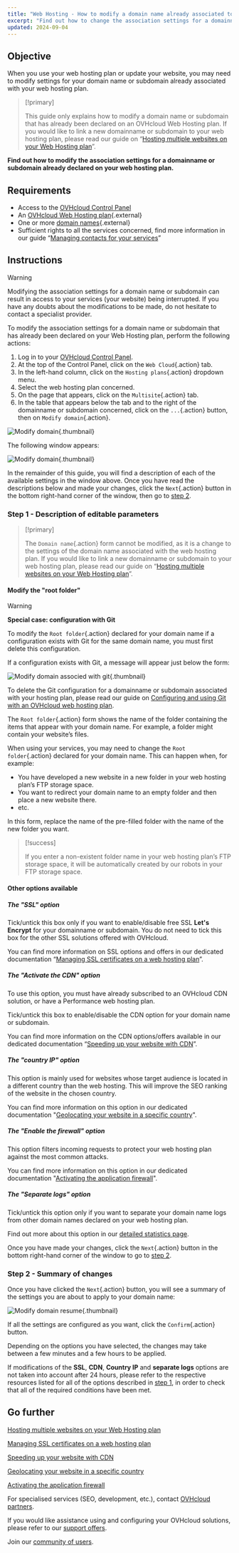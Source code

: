 ```yaml
---
title: "Web Hosting - How to modify a domain name already associated to a hosting plan"
excerpt: "Find out how to change the association settings for a domainname or subdomain already declared on your web hosting plan"
updated: 2024-09-04
---
```


## Objective

When you use your web hosting plan or update your website, you may need to modify settings for your domain name or subdomain already associated with your web hosting plan.

> [!primary]
>
> This guide only explains how to modify a domain name or subdomain that has already been declared on an OVHcloud Web Hosting plan. If you would like to link a new domainname or subdomain to your web hosting plan, please read our guide on “[Hosting multiple websites on your Web Hosting plan](/pages/web_cloud/web_hosting/multisites_configure_multisite)”.
>

**Find out how to modify the association settings for a domainname or subdomain already declared on your web hosting plan.**

## Requirements

- Access to the [OVHcloud Control Panel](/links/manager)
- An [OVHcloud Web Hosting plan](/links/web/hosting){.external}
- One or more [domain names](/links/web/domains){.external}
- Sufficient rights to all the services concerned, find more information in our guide “[Managing contacts for your services](/pages/account_and_service_management/account_information/managing_contacts)”

## Instructions

> [!warning]
>
> Modifying the association settings for a domain name or subdomain can result in access to your services (your website) being interrupted. If you have any doubts about the modifications to be made, do not hesitate to contact a specialist provider.
>

To modify the association settings for a domain name or subdomain that has already been declared on your Web Hosting plan, perform the following actions:

1. Log in to your [OVHcloud Control Panel](/links/manager).
2. At the top of the Control Panel, click on the `Web Cloud`{.action} tab.
3. In the left-hand column, click on the `Hosting plans`{.action} dropdown menu.
4. Select the web hosting plan concerned.
5. On the page that appears, click on the `Multisite`{.action} tab.
6. In the table that appears below the tab and to the right of the domainname or subdomain concerned, click on the `...`{.action} button, then on `Modify domain`{.action}.

![Modify domain](/pages/assets/screens/control_panel/product-selection/web-cloud/web-hosting/multisite/modify-domain-2.png){.thumbnail}

The following window appears:

![Modify domain](/pages/assets/screens/control_panel/product-selection/web-cloud/web-hosting/multisite/modify-a-domain-step-1-all-disabled.png){.thumbnail}

In the remainder of this guide, you will find a description of each of the available settings in the window above. Once you have read the descriptions below and made your changes, click the `Next`{.action} button in the bottom right-hand corner of the window, then go to [step 2](#step2).

### Step 1 - Description of editable parameters <a name="step1"></a>

> [!primary]
>
> The `Domain name`{.action} form cannot be modified, as it is a change to the settings of the domain name associated with the web hosting plan. If you would like to link a new domainname or subdomain to your web hosting plan, please read our guide on “[Hosting multiple websites on your Web Hosting plan](/pages/web_cloud/web_hosting/multisites_configure_multisite)”.
>

#### Modify the "root folder"

> [!warning]
> **Special case: configuration with Git**
>
> To modify the `Root folder`{.action} declared for your domain name if a configuration exists with Git for the same domain name, you must first delete this configuration.
>
> If a configuration exists with Git, a message will appear just below the form:
>
> ![Modify domain associed with git](/pages/assets/screens/control_panel/product-selection/web-cloud/web-hosting/multisite/modify-a-domain-step-1-all-disabled-git-message.png){.thumbnail}
>
> To delete the Git configuration for a domainname or subdomain associated with your hosting plan, please read our guide on [Configuring and using Git with an OVHcloud web hosting plan](/pages/web_cloud/web_hosting/git_integration_webhosting).
>

The `Root folder`{.action} form shows the name of the folder containing the items that appear with your domain name. For example, a folder might contain your website’s files.

When using your services, you may need to change the `Root folder`{.action} declared for your domain name. This can happen when, for example:

- You have developed a new website in a new folder in your web hosting plan’s FTP storage space.
- You want to redirect your domain name to an empty folder and then place a new website there.
- etc.

In this form, replace the name of the pre-filled folder with the name of the new folder you want.

> [!success]
>
> If you enter a non-existent folder name in your web hosting plan’s FTP storage space, it will be automatically created by our robots in your FTP storage space.
>

#### Other options available

##### The "SSL" option

Tick/untick this box only if you want to enable/disable free SSL **Let's Encrypt** for your domainname or subdomain. You do not need to tick this box for the other SSL solutions offered with OVHcloud.

You can find more information on SSL options and offers in our dedicated documentation “[Managing SSL certificates on a web hosting plan](/pages/web_cloud/web_hosting/ssl_on_webhosting)”.

##### The "Activate the CDN" option

To use this option, you must have already subscribed to an OVHcloud CDN solution, or have a Performance web hosting plan.

Tick/untick this box to enable/disable the CDN option for your domain name or subdomain.

You can find more information on the CDN options/offers available in our dedicated documentation “[Speeding up your website with CDN](/pages/web_cloud/web_hosting/cdn_how_to_use_cdn)”.

##### The "country IP" option

This option is mainly used for websites whose target audience is located in a different country than the web hosting. This will improve the SEO ranking of the website in the chosen country.

You can find more information on this option in our dedicated documentation "[Geolocating your website in a specific country](/pages/web_cloud/web_hosting/multisites_geolocation)".

##### The "Enable the firewall" option

This option filters incoming requests to protect your web hosting plan against the most common attacks.

You can find more information on this option in our dedicated documentation "[Activating the application firewall](/pages/web_cloud/web_hosting/multisites_activating_application_firewall)".

##### The "Separate logs" option

Tick/untick this option only if you want to separate your domain name logs from other domain names declared on your web hosting plan.

Find out more about this option in our [detailed statistics page](/links/web/hosting-traffic-analysis).

Once you have made your changes, click the `Next`{.action} button in the bottom right-hand corner of the window to go to [step 2](#step2).

### Step 2 - Summary of changes <a name="step2"></a>

Once you have clicked the `Next`{.action} button, you will see a summary of the settings you are about to apply to your domain name:

![Modify domain resume](/pages/assets/screens/control_panel/product-selection/web-cloud/web-hosting/multisite/modify-domain-step2.png){.thumbnail}

If all the settings are configured as you want, click the `Confirm`{.action} button.

Depending on the options you have selected, the changes may take between a few minutes and a few hours to be applied.

If modifications of the **SSL**, **CDN**, **Country IP** and **separate logs** options are not taken into account after 24 hours, please refer to the respective resources listed for all of the options described in [step 1](#step1), in order to check that all of the required conditions have been met.

## Go further

[Hosting multiple websites on your Web Hosting plan](/pages/web_cloud/web_hosting/multisites_configure_multisite)

[Managing SSL certificates on a web hosting plan](/pages/web_cloud/web_hosting/ssl_on_webhosting)

[Speeding up your website with CDN](/pages/web_cloud/web_hosting/cdn_how_to_use_cdn)

[Geolocating your website in a specific country](/pages/web_cloud/web_hosting/multisites_geolocation)

[Activating the application firewall](/pages/web_cloud/web_hosting/multisites_activating_application_firewall)

For specialised services (SEO, development, etc.), contact [OVHcloud partners](/links/partner).
 
If you would like assistance using and configuring your OVHcloud solutions, please refer to our [support offers](/links/support).
 
Join our [community of users](/links/community).
